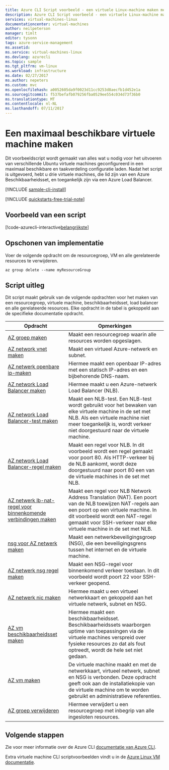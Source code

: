 ```yaml
---
title: Azure CLI Script voorbeeld - een virtuele Linux-machine maken met NLB | Microsoft Docs
description: Azure CLI Script voorbeeld - een virtuele Linux-machine maken met NLB
services: virtual-machines-linux
documentationcenter: virtual-machines
author: neilpeterson
manager: timlt
editor: tysonn
tags: azure-service-management
ms.assetid: 
ms.service: virtual-machines-linux
ms.devlang: azurecli
ms.topic: sample
ms.tgt_pltfrm: vm-linux
ms.workload: infrastructure
ms.date: 02/27/2017
ms.author: nepeters
ms.custom: mvc
ms.openlocfilehash: a0052605da9f0023d11cc9253d8aecfb1d452e1a
ms.sourcegitcommit: f537befafb079256fba0529ee554c034d73f36b0
ms.translationtype: MT
ms.contentlocale: nl-NL
ms.lasthandoff: 07/11/2017
---
```

# <a name="create-a-highly-available-vm"></a>Een maximaal beschikbare virtuele machine maken

Dit voorbeeldscript wordt gemaakt van alles wat u nodig voor het uitvoeren van verschillende Ubuntu virtuele machines geconfigureerd in een maximaal beschikbare en taakverdeling configuratie laden. Nadat het script is uitgevoerd, hebt u drie virtuele machines, die lid zijn van een Azure Beschikbaarheidsset, en toegankelijk zijn via een Azure Load Balancer. 

[!INCLUDE [sample-cli-install](../../../includes/sample-cli-install.md)]

[!INCLUDE [quickstarts-free-trial-note](../../../includes/quickstarts-free-trial-note.md)]

## <a name="sample-script"></a>Voorbeeld van een script

[!code-azurecli-interactive[belangrijkste](../../../cli_scripts/virtual-machine/create-vm-nlb/create-vm-nlb.sh "snelle VM maken")]

## <a name="clean-up-deployment"></a>Opschonen van implementatie 

Voer de volgende opdracht om de resourcegroep, VM en alle gerelateerde resources te verwijderen.

```azurecli-interactive 
az group delete --name myResourceGroup
```

## <a name="script-explanation"></a>Script uitleg

Dit script maakt gebruik van de volgende opdrachten voor het maken van een resourcegroep, virtuele machine, beschikbaarheidsset, load balancer en alle gerelateerde resources. Elke opdracht in de tabel is gekoppeld aan de specifieke documentatie opdracht.

| Opdracht | Opmerkingen |
|---|---|
| [AZ groep maken](https://docs.microsoft.com/cli/azure/group#create) | Maakt een resourcegroep waarin alle resources worden opgeslagen. |
| [AZ network vnet maken](https://docs.microsoft.com/cli/azure/network/vnet#create) | Maakt een virtueel Azure-netwerk en subnet. |
| [AZ netwerk openbare ip-maken](https://docs.microsoft.com/cli/azure/network/public-ip#create) | Hiermee maakt een openbaar IP-adres met een statisch IP-adres en een bijbehorende DNS-naam. |
| [AZ network Load Balancer maken](https://docs.microsoft.com/cli/azure/network/lb#create) | Hiermee maakt u een Azure-netwerk Load Balancer (NLB). |
| [AZ network Load Balancer-test maken](https://docs.microsoft.com/cli/azure/network/lb/probe#create) | Maakt een NLB-test. Een NLB-test wordt gebruikt voor het bewaken van elke virtuele machine in de set met NLB. Als een virtuele machine niet meer toegankelijk is, wordt verkeer niet doorgestuurd naar de virtuele machine. |
| [AZ network Load Balancer-regel maken](https://docs.microsoft.com/cli/azure/network/lb/rule#create) | Maakt een regel voor NLB. In dit voorbeeld wordt een regel gemaakt voor poort 80. Als HTTP-verkeer bij de NLB aankomt, wordt deze doorgestuurd naar poort 80 een van de virtuele machines in de set met NLB. |
| [AZ netwerk lb-nat-regel voor binnenkomende verbindingen maken](https://docs.microsoft.com/cli/azure/network/lb/inbound-nat-rule#create) | Maakt een regel voor NLB Network Address Translation (NAT).  Een poort van de NLB toewijzen NAT-regels aan een poort op een virtuele machine. In dit voorbeeld wordt een NAT-regel gemaakt voor SSH-verkeer naar elke virtuele machine in de set met NLB.  |
| [nsg voor AZ netwerk maken](https://docs.microsoft.com/cli/azure/network/nsg#create) | Maakt een netwerkbeveiligingsgroep (NSG), die een beveiligingsgrens tussen het internet en de virtuele machine. |
| [AZ netwerk nsg regel maken](https://docs.microsoft.com/cli/azure/network/nsg/rule#create) | Maakt een NSG-regel voor binnenkomend verkeer toestaan. In dit voorbeeld wordt poort 22 voor SSH-verkeer geopend. |
| [AZ netwerk nic maken](https://docs.microsoft.com/cli/azure/network/nic#create) | Hiermee maakt u een virtueel netwerkkaart en gekoppeld aan het virtuele netwerk, subnet en NSG. |
| [AZ vm beschikbaarheidsset maken](https://docs.microsoft.com/cli/azure/network/lb/rule#create) | Hiermee maakt een beschikbaarheidsset. Beschikbaarheidssets waarborgen uptime van toepassingen via de virtuele machines verspreid over fysieke resources zo dat als fout optreedt, wordt de hele set niet gedaan. |
| [AZ vm maken](https://docs.microsoft.com/cli/azure/vm/availability-set#create) | De virtuele machine maakt en met de netwerkkaart, virtueel netwerk, subnet en NSG is verbonden. Deze opdracht geeft ook aan de installatiekopie van de virtuele machine om te worden gebruikt en administratieve referenties.  |
| [AZ groep verwijderen](https://docs.microsoft.com/cli/azure/vm/extension#set) | Hiermee verwijdert u een resourcegroep met inbegrip van alle ingesloten resources. |

## <a name="next-steps"></a>Volgende stappen

Zie voor meer informatie over de Azure CLI [documentatie van Azure CLI](https://docs.microsoft.com/cli/azure/overview).

Extra virtuele machine CLI scriptvoorbeelden vindt u in de [Azure Linux VM documentatie](../linux/cli-samples.md?toc=%2fazure%2fvirtual-machines%2flinux%2ftoc.json).
